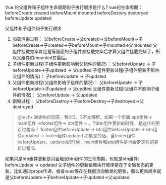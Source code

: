 Vue 的父组件和子组件生命周期钩子执行顺序是什么?
vue的生命周期：beforeCreate created beforeMount mounted beforeDestory destoryed beforeUpdate updated

父组件和子组件钩子执行顺序

1. 加载渲染过程：
父beforeCreate->父created->父beforeMount->子beforeCreate->子created->子beforeMount->子mounted->父mounted
父组件挂载完毕肯定是等里面的子组件都挂载完毕后才算父组件挂载完毕了，所以父组件的mounted在最后。
2. 子组件更新过程(子组件更新影响到父组件的情况)：
父beforeUpdate -> 子beforeUpdate->子updated -> 父updted
子组件更新过程(子组件更新不影响父组件的情况)：
子beforeUpdate -> 子updated
3. 父组件更新过程(父组件影响子组件的情况)：
父beforeUpdate -> 子beforeUpdate->子updated -> 父updted
父组件更新过程(父组件不影响子组件的情况)：
父beforeUpdate -> 父updated
4. 销毁过程：
父beforeDestroy->子beforeDestroy->子destroyed->父destroyed


> @luchx 谢谢你的回答，我对2，3不太理解。如果一个页面 app组件-> main组件 ->footer组件-> btn组件 > ，当btn组件更新的时候，是这样的更新过程吗？
> footer组件beforeUpdate -> btn组件beforeUpdate -> btn组件updated -> footer组件updated
> 如果是的话，当footer组件beforeUpdate、updated的时候，main组件和app组件是也会走这样的更新过程吗。

如果只是btn组件更新是只会触发btn组件的生命周期，也就是btn组件: beforeUpdate -> updated
父子组件的更新依赖执行顺序是在于全局状态的更新，比如通过props传递，或者vuex等存在数据流向触发的更新，那么更新顺序就是父beforeUpdate->子beforeUpdate->子updated->父updated